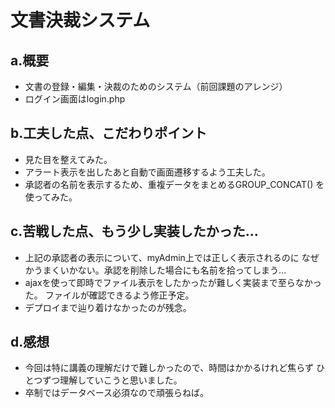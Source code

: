 # 文書決裁システム

## a.概要
- 文書の登録・編集・決裁のためのシステム（前回課題のアレンジ）
- ログイン画面はlogin.php

## b.工夫した点、こだわりポイント
- 見た目を整えてみた。
- アラート表示を出したあと自動で画面遷移するよう工夫した。
- 承認者の名前を表示するため、重複データをまとめるGROUP_CONCAT()
を使ってみた。

## c.苦戦した点、もう少し実装したかった...
- 上記の承認者の表示について、myAdmin上では正しく表示されるのに
なぜかうまくいかない。承認を削除した場合にも名前を拾ってしまう...
- ajaxを使って即時でファイル表示をしたかったが難しく実装まで至らなかった。
ファイルが確認できるよう修正予定。
- デプロイまで辿り着けなかったのが残念。

## d.感想
- 今回は特に講義の理解だけで難しかったので、時間はかかるけれど焦らず
ひとつずつ理解していこうと思いました。
- 卒制ではデータベース必須なので頑張らねば。